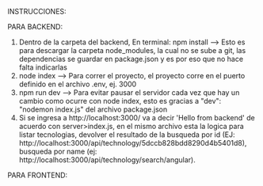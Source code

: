 INSTRUCCIONES:

PARA BACKEND:

1) Dentro de la carpeta del backend, En terminal: npm install --> Esto es para descargar la carpeta node_modules, la cual no se sube a git, las dependencias se guardar en package.json y es por eso que no hace falta indicarlas
2) node index --> Para correr el proyecto, el proyecto corre en el puerto definido en el archivo .env, ej. 3000
3) npm run dev --> Para evitar pausar el servidor cada vez que hay un cambio como ocurre con node index, esto es gracias a "dev": "nodemon index.js" del archivo package.json
4) Si se ingresa a http://localhost:3000/ va a decir 'Hello from backend' de acuerdo con server>index.js, en el mismo archivo esta la logica para listar tecnologias, devolver el resultado de la busqueda por id (EJ: http://localhost:3000/api/technology/5dccb828bdd8290d4b5401d8), busqueda por name (ej: http://localhost:3000/api/technology/search/angular).

PARA FRONTEND:

